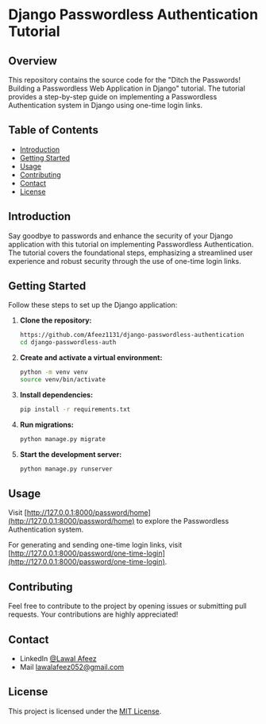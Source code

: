
# Django Passwordless Authentication Tutorial

## Overview

This repository contains the source code for the "Ditch the Passwords! Building a Passwordless Web Application in Django" tutorial. The tutorial provides a step-by-step guide on implementing a Passwordless Authentication system in Django using one-time login links.

## Table of Contents

- [Introduction](#introduction)
- [Getting Started](#getting-started)
- [Usage](#usage)
- [Contributing](#contributing)
- [Contact](#Contact)
- [License](#license)

## Introduction

Say goodbye to passwords and enhance the security of your Django application with this tutorial on implementing Passwordless Authentication. The tutorial covers the foundational steps, emphasizing a streamlined user experience and robust security through the use of one-time login links.

## Getting Started

Follow these steps to set up the Django application:

1. **Clone the repository:**
   ```bash
   https://github.com/Afeez1131/django-passwordless-authentication
   cd django-passwordless-auth
   ```

2. **Create and activate a virtual environment:**
   ```bash
   python -m venv venv
   source venv/bin/activate 
   ```

3. **Install dependencies:**
   ```bash
   pip install -r requirements.txt
   ```

4. **Run migrations:**
   ```bash
   python manage.py migrate
   ```

5. **Start the development server:**
   ```bash
   python manage.py runserver
   ```

## Usage

Visit [http://127.0.0.1:8000/password/home](http://127.0.0.1:8000/password/home) to explore the Passwordless Authentication system.

For generating and sending one-time login links, visit [http://127.0.0.1:8000/password/one-time-login](http://127.0.0.1:8000/password/one-time-login).


## Contributing

Feel free to contribute to the project by opening issues or submitting pull requests. Your contributions are highly appreciated!

## Contact
- LinkedIn [@Lawal Afeez](https://www.linkedin.com/in/lawal-afeez)
- Mail [lawalafeez052@gmail.com](lawalafeez052@gmail.com)


## License

This project is licensed under the [MIT License](LICENSE).
